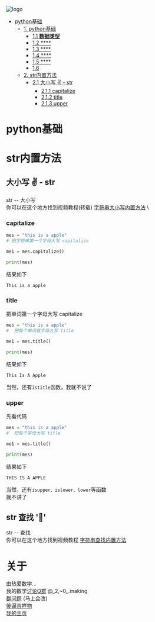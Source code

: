 ![logo](logo/logo.jpg)

- [python基础](#python基础教程)
    - [1. python基础](#python基础)
        - [1.1 **数据类型**](#数据类型)
        - [1.2 ****](#)
        - [1.3 ****](#)
        - [1.4 ****](#)
        - [1.5 ****](#)
        - [1.6 ](#)
    - [2. str内置方法](#str内置方法)
        - [2.1 大小写 ✌ - str](#大小写-str)
            - [2.1.1 capitalize](#capitalize)
            - [2.1.2 title](#title)
            - [2.1.3 upper](#upper)

# python基础



# str内置方法
## 大小写 ✌ - str

str -- 大小写\
你可以在这个地方找到视频教程(转载) [字符串大小写内置方法](https://www.bilibili.com/video/BV1R7411F7JV?t=306&p=43) \

### capitalize

```python
mes = "this is a apple"
# 把字符串第一个字母大写 capitalize

me1 = mes.capitalize()

print(mes)
```

结果如下

```
This is a apple
```

### title

把单词第一个字母大写 capitalize

```python
mes = "this is a apple"
#  把每个单词首字母大写 title

me1 = mes.title()

print(mes)
```

结果如下


```
This Is A Apple
```

当然，还有`istitle`函数，我就不说了

### upper
先看代码

```python
mes = "this is a apple"
#  把每个字母大写 title

me1 = mes.title()

print(mes)
```

结果如下
```
THIS IS A APPLE
```
当然，还有`isupper、islower、lower`等函数\
就不讲了

## str 查找  '🎁'
str -- 查找\
你可以在这个地方找到视频教程 [字符串查找内置方法](https://www.bilibili.com/video/BV1R7411F7JV?t=306&p=44) 


# 关于
由热爱数学... \
我的数学[讨论Q群](https://jq.qq.com/?_wv=1027&k=HS2d1hsW) @_2,~0\_.making \
[群问题](http://paste.ubuntu.com/p/3MDRrBtYNv/) (马上会改) \
[傻逼吉祥物](https://user.qzone.qq.com/1776471067) \
[我的主页]()
